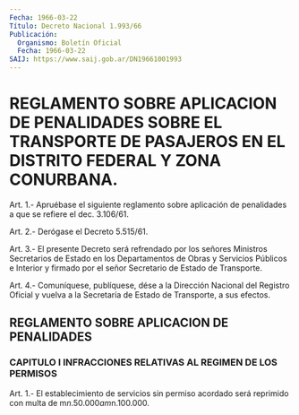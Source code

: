 ```yaml
---
Fecha: 1966-03-22
Título: Decreto Nacional 1.993/66
Publicación:
  Organismo: Boletín Oficial
  Fecha: 1966-03-22
SAIJ: https://www.saij.gob.ar/DN19661001993
---
```

# REGLAMENTO SOBRE APLICACION DE PENALIDADES SOBRE EL TRANSPORTE DE PASAJEROS EN EL DISTRITO FEDERAL Y ZONA CONURBANA.

<a id="1"></a>
Art. 1.- Apruébase el siguiente reglamento sobre aplicación de penalidades a que se refiere el dec. 3.106/61.

<a id="2"></a>
Art. 2.- Derógase el Decreto 5.515/61.

<a id="3"></a>
Art.  3.-  El presente Decreto será refrendado por los señores Ministros Secretarios  de  Estado  en  los Departamentos de Obras y Servicios Públicos e Interior y firmado  por el señor Secretario de Estado de Transporte.

<a id="4"></a>
Art. 4.- Comuníquese, publíquese, dése a la Dirección Nacional del Registro  Oficial  y  vuelva  a  la  Secretaría  de  Estado  de Transporte, a sus efectos.

## REGLAMENTO SOBRE APLICACION DE PENALIDADES

### CAPITULO I INFRACCIONES RELATIVAS AL REGIMEN DE LOS PERMISOS

<a id="1"></a>
Art.  1.- El establecimiento de servicios sin permiso acordado será reprimido con multa de m$n.50.000 a m$n.100.000.